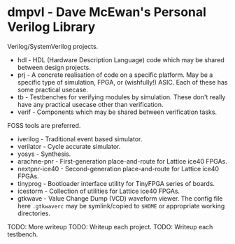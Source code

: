 
dmpvl - Dave McEwan's Personal Verilog Library
==============================================

Verilog/SystemVerilog projects.

  - hdl - HDL (Hardware Description Language) code which may be shared between
    design projects.
  - prj - A concrete realisation of code on a specific platform.
    May be a specific type of simulation, FPGA, or (wishfully!) ASIC.
    Each of these has some practical usecase.
  - tb - Testbenches for verifying modules by simulation.
    These don't really have any practical usecase other than verification.
  - verif - Components which may be shared between verification tasks.

FOSS tools are preferred.

  - iverilog - Traditional event based simulator.
  - verilator - Cycle accurate simulator.
  - yosys - Synthesis.
  - arachne-pnr - First-generation place-and-route for Lattice ice40 FPGAs.
  - nextpnr-ice40 - Second-generation place-and-route for Lattice ice40 FPGAs.
  - tinyprog - Bootloader interface utility for TinyFPGA series of boards.
  - icestorm - Collection of utilities for Lattice ice40 FPGAs.
  - gtkwave - Value Change Dump (VCD) waveform viewer.
    The config file here `.gtkwaverc` may be symlink/copied to `$HOME` or
    appropriate working directories.

TODO: More writeup
TODO: Writeup each project.
TODO: Writeup each testbench.
